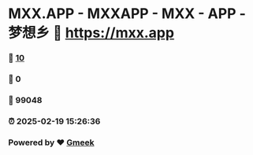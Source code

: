# MXX.APP - MXXAPP - MXX - APP -  梦想乡 :link: https://mxx.app 
### :page_facing_up: [10](https://mxx.app/tag.html) 
### :speech_balloon: 0 
### :hibiscus: 99048 
### :alarm_clock: 2025-02-19 15:26:36 
### Powered by :heart: [Gmeek](https://github.com/Meekdai/Gmeek)

